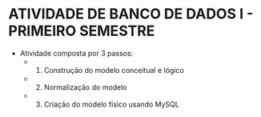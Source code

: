 # ATIVIDADE DE BANCO DE DADOS I - PRIMEIRO SEMESTRE  
- Atividade composta por 3 passos:
  * 01. Construção do modelo conceitual e lógico
  * 02. Normalização do modelo
  * 03. Criação do modelo físico usando MySQL


